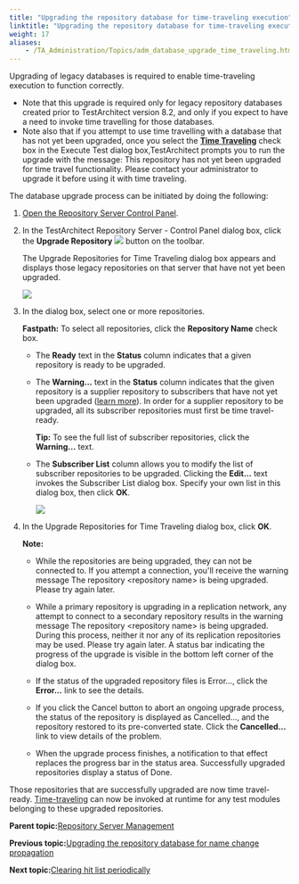 ```yaml
--- 
title: "Upgrading the repository database for time-traveling execution"
linktitle: "Upgrading the repository database for time-traveling execution"
weight: 17
aliases: 
    - /TA_Administration/Topics/adm_database_upgrade_time_traveling.html
---
```


Upgrading of legacy databases is required to enable time-traveling execution to function correctly.

-   Note that this upgrade is required only for legacy repository databases created prior to TestArchitect version 8.2, and only if you expect to have a need to invoke time travelling for those databases.
-   Note also that if you attempt to use time travelling with a database that has not yet been upgraded, once you select the [**Time Traveling**](/TA_Help/Topics/ug_time_traveling_execution.html#cmd_ihj_gjf_5s) check box in the Execute Test dialog box,TestArchitect prompts you to run the upgrade with the message: This repository has not yet been upgraded for time travel functionality. Please contact your administrator to upgrade it before using it with time traveling.

The database upgrade process can be initiated by doing the following:

1.  [Open the Repository Server Control Panel](Repo_server_management_launching.html).

2.  In the TestArchitect Repository Server - Control Panel dialog box, click the **Upgrade Repository** ![](/images//Images/upgrade_database_btn.png) button on the toolbar.

    The Upgrade Repositories for Time Traveling dialog box appears and displays those legacy repositories on that server that have not yet been upgraded.

    ![](/images//Images/upgrade_database_time_traveling_dialog.png)

3.  In the dialog box, select one or more repositories.

    **Fastpath:** To select all repositories, click the **Repository Name** check box.

    -   The **Ready** text in the **Status** column indicates that a given repository is ready to be upgraded.
    -   The **Warning...** text in the **Status** column indicates that the given repository is a supplier repository to subscribers that have not yet been upgraded \([learn more](/TA_Help/Topics/Project_subscription.html)\). In order for a supplier repository to be upgraded, all its subscriber repositories must first be time travel-ready.

        **Tip:** To see the full list of subscriber repositories, click the **Warning...** text.

    -   The **Subscriber List** column allows you to modify the list of subscriber repositories to be upgraded. Clicking the **Edit...** text invokes the Subscriber List dialog box. Specify your own list in this dialog box, then click **OK**.

        ![](/images//Images/adm_subcriber_list_dlg.png)

4.  In the Upgrade Repositories for Time Traveling dialog box, click **OK**.

    **Note:**

    -   While the repositories are being upgraded, they can not be connected to. If you attempt a connection, you'll receive the warning message The repository <repository name\> is being upgraded. Please try again later.
    -   While a primary repository is upgrading in a replication network, any attempt to connect to a secondary repository results in the warning message The repository <repository name\> is being upgraded. During this process, neither it nor any of its replication repositories may be used. Please try again later.
    A status bar indicating the progress of the upgrade is visible in the bottom left corner of the dialog box.

    -   If the status of the upgraded repository files is Error..., click the **Error...** link to see the details.
    -   If you click the Cancel button to abort an ongoing upgrade process, the status of the repository is displayed as Cancelled..., and the repository restored to its pre-converted state. Click the **Cancelled...** link to view details of the problem.
    -   When the upgrade process finishes, a notification to that effect replaces the progress bar in the status area. Successfully upgraded repositories display a status of Done.

Those repositories that are successfully upgraded are now time travel-ready. [Time-traveling](/TA_Help/Topics/ug_time_traveling.html) can now be invoked at runtime for any test modules belonging to these upgraded repositories.

**Parent topic:**[Repository Server Management](/TA_Administration/Topics/Repo_server_management.html)

**Previous topic:**[Upgrading the repository database for name change propagation](/TA_Administration/Topics/Repo_database_upgrade.html)

**Next topic:**[Clearing hit list periodically](/TA_Administration/Topics/adm_clear_hitlist.html)

